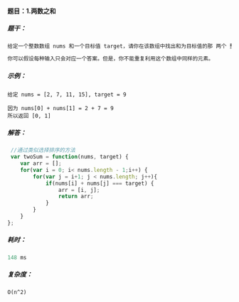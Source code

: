 #### 题目：1.两数之和

##### 题干：

```javascript
给定一个整数数组 nums 和一个目标值 target，请你在该数组中找出和为目标值的那 两个 整数，并返回他们的数组下标。

你可以假设每种输入只会对应一个答案。但是，你不能重复利用这个数组中同样的元素。
```

##### 示例：

```
给定 nums = [2, 7, 11, 15], target = 9

因为 nums[0] + nums[1] = 2 + 7 = 9
所以返回 [0, 1]
```

##### 解答：

```javascript
 //通过类似选择排序的方法
 var twoSum = function(nums, target) {
    var arr = [];
    for(var i = 0; i< nums.length - 1;i++) {
        for(var j = i+1; j < nums.length; j++){
            if(nums[i] + nums[j] === target) {
                arr = [i, j];
                return arr;
            }
        }
    }
};
```

##### 耗时：

```javascript
148 ms  
```

##### 复杂度：

```
O(n^2)
```

